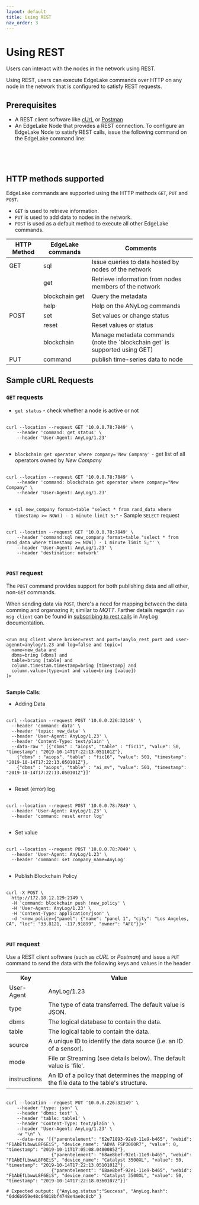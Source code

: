 ```yaml
---
layout: default
title: Using REST
nav_order: 3
---
```

 
# Using REST

Users can interact with the nodes in the network using REST.

Using REST, users can execute EdgeLake commands over HTTP on any node in the network that is configured to satisfy REST 
requests.

## Prerequisites
* A REST client software like [cUrL](https://man7.org/linux/man-pages/man1/curl.1.html) or [Postman](https://www.postman.com/)
* An EdgeLake Node that provides a REST connection. To configure an EdgeLake Node to satisfy REST calls, issue the 
following command on the EdgeLake command line:
<pre>
    <code>
<run rest server where 
   external_ip = [external_ip ip] and 
   external_port = [external port] and 
   internal_ip = [internal ip] and 
   internal_port = [internal port] and 
   timeout = [timeout] and 
   ssl = [true/false] and 
   bind = [true/false] 
>
    </code>
</pre>

## HTTP methods supported
EdgeLake commands are supported using the HTTP methods `GET`, `PUT` and `POST`.

* `GET` is used to retrieve information.  
* `PUT` is used to add data to nodes in the network.  
* `POST` is used as a default method to execute all other EdgeLake commands.  

<table>
  <thead>
    <tr>
      <th>HTTP Method</th>
      <th>EdgeLake commands</th>
      <th>Comments</th>
    </tr>
  </thead>
  <tbody>
    <tr>
      <td>GET</td>
      <td>sql</td>
      <td>Issue queries to data hosted by nodes of the network</td>
    </tr>
    <tr>
      <td></td>
      <td>get</td>
      <td>Retrieve information from nodes members of the network</td>
    </tr>
    <tr>
      <td></td>
      <td>blockchain get</td>
      <td>Query the metadata</td>
    </tr>
    <tr>
      <td></td>
      <td>help</td>
      <td>Help on the ANyLog commands</td>
    </tr>
    <tr>
      <td>POST</td>
      <td>set</td>
      <td>Set values or change status</td>
    </tr>
    <tr>
      <td></td>
      <td>reset</td>
      <td>Reset values or status</td>
    </tr>
    <tr>
      <td></td>
      <td>blockchain</td>
      <td>Manage metadata commands (note the `blockchain get` is supported using GET)</td>
    </tr>
    <tr>
      <td>PUT</td>
      <td>command</td>
      <td>publish time-series data to node</td>
    </tr>
  </tbody>
</table>

## Sample cURL Requests

### `GET` requests 

* `get status` - check whether a node is active or not
<pre>
    <code>
curl --location --request GET '10.0.0.78:7849' \
    --header 'command: get status' \
    --header 'User-Agent: AnyLog/1.23'
    </code>
</pre>
* `blockchain get operator where company='New Company'` - get list of all operators owned by _New Company_
<pre>
    <code>
curl --location --request GET '10.0.0.78:7849' \
    --header 'command: blockchain get operator where company="New Company" \
    --header 'User-Agent: AnyLog/1.23'
    </code>
</pre> 
* `sql new_company format=table "select * from rand_data where timestamp >= NOW() - 1 minute limit 5;"` -
Sample `SELECT` request
<pre>
    <code> 
curl --location --request GET '10.0.0.78:7849' \
    --header 'command:sql new_company format=table "select * from rand_data where timestamp >= NOW() - 1 minute limit 5;"' \
    --header 'User-Agent: AnyLog/1.23' \
    --header 'destination: network'
    </code>
</pre> 

### `POST` request

The `POST` command provides support for both publishing data and all other, non-`GET` commands. 

When sending data via `POST`, there's a need for mapping between the data comming and organazing it; similar to _MQTT_. 
Farther details regardin `run msg client` can be found in [subscribing to rest calls](https://github.com/AnyLog-co/documentation/blob/master/using%20rest.md#subscribing-to-rest-calls)
in AnyLog documentation. 

<pre>
    <code>
&lt;run msg client where broker=rest and port=!anylo_rest_port and user-agennt=anylog/1.23 and log=false and topic=(
  name=new_data and 
  dbms=bring [dbms] and 
  table=bring [table] and 
  column.timestam.timestamp=bring [timestamp] and 
  column.value=(type=int and value=bring [value]) 
)&gt;
    </code>
</pre>

**Sample Calls**:
* Adding Data
<pre>
    <code>
curl --location --request POST '10.0.0.226:32149' \
  --header 'command: data' \
  --header 'topic: new_data' \
  --header 'User-Agent: AnyLog/1.23' \
  --header 'Content-Type: text/plain' \
  --data-raw ' [{"dbms" : "aiops", "table" : "fic11", "value": 50, "timestamp": "2019-10-14T17:22:13.051101Z"},
    {"dbms" : "aiops", "table" : "fic16", "value": 501, "timestamp": "2019-10-14T17:22:13.050101Z"},
    {"dbms" : "aiops", "table" : "ai_mv", "value": 501, "timestamp": "2019-10-14T17:22:13.050101Z"}]'
    </code>
</pre>

* Reset (error) log
<pre>
    <code>
curl --location --request POST '10.0.0.78:7849' \
  --header 'User-Agent: AnyLog/1.23' \
  --header 'command: reset error log'
    </code>
</pre>

* Set value 
<pre>
    <code>
curl --location --request POST '10.0.0.78:7849' \
  --header 'User-Agent: AnyLog/1.23' \
  --header 'command: set company_name=AnyLog'
    </code>
</pre>

* Publish Blockchain Policy 
<pre>
    <code>
curl -X POST \
  http://172.18.12.129:2149 \
  -H 'command: blockchain push !new_policy' \
  -H 'User-Agent: AnyLog/1.23' \
  -H 'Content-Type: application/json' \
  -d '&lt;new_policy={"panel": {"name": "panel 1", "city": "Los Angeles, CA", "loc": "33.8121, -117.91899", "owner": "AFG"}}&gt;'
    </code>
</pre>


### `PUT` request

Use a REST client software (such as _cURL_ or _Postman_) and issue a `PUT` command to send the data with the following 
keys and values in the header

<table>
  <tr>
    <th>Key</th>
    <th>Value</th>
  </tr>
  <tr>
    <td>User-Agent</td>
    <td>AnyLog/1.23</td>
  </tr>
  <tr>
    <td>type</td>
    <td>The type of data transferred. The default value is JSON.</td>
  </tr>
  <tr>
    <td>dbms</td>
    <td>The logical database to contain the data.</td>
  </tr>
  <tr>
    <td>table</td>
    <td>The logical table to contain the data.</td>
  </tr>
  <tr>
    <td>source</td>
    <td>A unique ID to identify the data source (i.e. an ID of a sensor).</td>
  </tr>
  <tr>
    <td>mode</td>
    <td>File or Streaming (see details below). The default value is 'file'.</td>
  </tr>
  <tr>
    <td>instructions</td>
    <td>An ID of a policy that determines the mapping of the file data to the table's structure.</td>
  </tr>
</table>

<pre>
    <code>
curl --location --request PUT '10.0.0.226:32149' \
    --header 'type: json' \
    --header 'dbms: test' \
    --header 'table: table1' \
    --header 'Content-Type: text/plain' \
    --header 'User-Agent: AnyLog/1.23' \
    -w "\n" \ 
    --data-raw '[{"parentelement": "62e71893-92e0-11e9-b465", "webid": "F1AbEfLbwwL8F6EiS", "device_name": "ADVA FSP3000R7", "value": 0, "timestamp": "2019-10-11T17:05:08.0400085Z"}, 
                 {"parentelement": "68ae8bef-92e1-11e9-b465", "webid": "F1AbEfLbwwL8F6EiS", "device_name": "Catalyst 3500XL", "value": 50, "timestamp": "2019-10-14T17:22:13.0510101Z"}, 
                 {"parentelement": "68ae8bef-92e1-11e9-b465", "webid": "F1AbEfLbwwL8F6EiS", "device_name": "Catalyst 3500XL", "value": 50, "timestamp": "2019-10-14T17:22:18.0360107Z"}]' 

# Expected output: {"AnyLog.status":"Success", "AnyLog.hash": "0dd6b959e48c64818bf4748e4ae0c8cb" }
    </code>
</pre>









 
 
